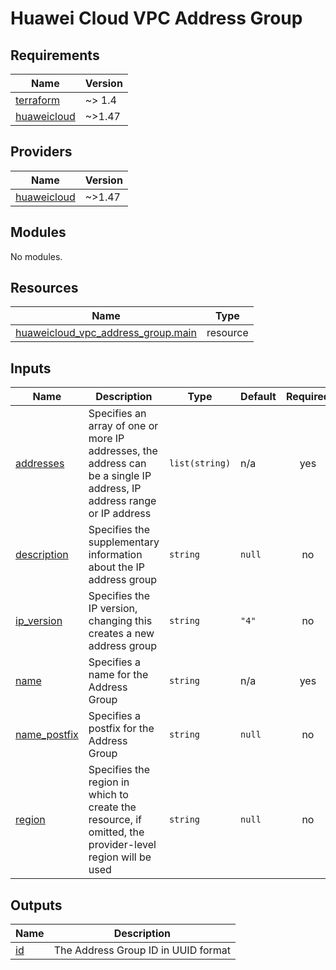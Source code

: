 # Huawei Cloud VPC Address Group
<!-- BEGIN_TF_DOCS -->
## Requirements

| Name | Version |
|------|---------|
| <a name="requirement_terraform"></a> [terraform](#requirement\_terraform) | ~> 1.4 |
| <a name="requirement_huaweicloud"></a> [huaweicloud](#requirement\_huaweicloud) | ~>1.47 |

## Providers

| Name | Version |
|------|---------|
| <a name="provider_huaweicloud"></a> [huaweicloud](#provider\_huaweicloud) | ~>1.47 |

## Modules

No modules.

## Resources

| Name | Type |
|------|------|
| [huaweicloud_vpc_address_group.main](https://registry.terraform.io/providers/huaweicloud/huaweicloud/latest/docs/resources/vpc_address_group) | resource |

## Inputs

| Name | Description | Type | Default | Required |
|------|-------------|------|---------|:--------:|
| <a name="input_addresses"></a> [addresses](#input\_addresses) | Specifies an array of one or more IP addresses, the address can be a single IP address, IP address range or IP address | `list(string)` | n/a | yes |
| <a name="input_description"></a> [description](#input\_description) | Specifies the supplementary information about the IP address group | `string` | `null` | no |
| <a name="input_ip_version"></a> [ip\_version](#input\_ip\_version) | Specifies the IP version, changing this creates a new address group | `string` | `"4"` | no |
| <a name="input_name"></a> [name](#input\_name) | Specifies a name for the Address Group | `string` | n/a | yes |
| <a name="input_name_postfix"></a> [name\_postfix](#input\_name\_postfix) | Specifies a postfix for the Address Group | `string` | `null` | no |
| <a name="input_region"></a> [region](#input\_region) | Specifies the region in which to create the resource, if omitted, the provider-level region will be used | `string` | `null` | no |

## Outputs

| Name | Description |
|------|-------------|
| <a name="output_id"></a> [id](#output\_id) | The Address Group ID in UUID format |
<!-- END_TF_DOCS -->